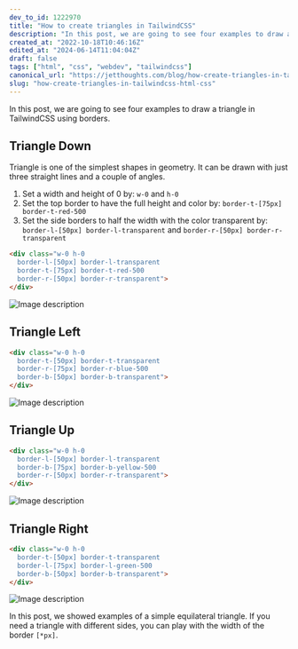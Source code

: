 ```yaml
---
dev_to_id: 1222970
title: "How to create triangles in TailwindCSS"
description: "In this post, we are going to see four examples to draw a triangle in TailwindCSS using borders.    ..."
created_at: "2022-10-18T10:46:16Z"
edited_at: "2024-06-14T11:04:04Z"
draft: false
tags: ["html", "css", "webdev", "tailwindcss"]
canonical_url: "https://jetthoughts.com/blog/how-create-triangles-in-tailwindcss-html-css/"
slug: "how-create-triangles-in-tailwindcss-html-css"
---
```

In this post, we are going to see four examples to draw a triangle in TailwindCSS using borders.

## Triangle Down

Triangle is one of the simplest shapes in geometry. It can be drawn with just three straight lines and a couple of angles.

1. Set a width and height of 0 by: `w-0` and `h-0`
2. Set the top border to have the full height and color by: `border-t-[75px] border-t-red-500`
3. Set the side borders to half the width with the color transparent by: `border-l-[50px] border-l-transparent` and `border-r-[50px] border-r-transparent`
```html
<div class="w-0 h-0 
  border-l-[50px] border-l-transparent
  border-t-[75px] border-t-red-500
  border-r-[50px] border-r-transparent">
</div>
```
![Image description](https://dev-to-uploads.s3.amazonaws.com/uploads/articles/lty9myydv862xrzdplm8.png)

## Triangle Left
```html
<div class="w-0 h-0 
  border-t-[50px] border-t-transparent
  border-r-[75px] border-r-blue-500
  border-b-[50px] border-b-transparent">
</div>
```
![Image description](https://dev-to-uploads.s3.amazonaws.com/uploads/articles/5wkf825qmrkth0swawxe.png)

## Triangle Up
```html
<div class="w-0 h-0 
  border-l-[50px] border-l-transparent
  border-b-[75px] border-b-yellow-500
  border-r-[50px] border-r-transparent">
</div>
```
![Image description](https://dev-to-uploads.s3.amazonaws.com/uploads/articles/hvchko8w2mi3nnvx9l4r.png)

## Triangle Right
```html
<div class="w-0 h-0 
  border-t-[50px] border-t-transparent
  border-l-[75px] border-l-green-500
  border-b-[50px] border-b-transparent">
</div>
```
![Image description](https://dev-to-uploads.s3.amazonaws.com/uploads/articles/9x7x2twgrj9a2hsqjh9k.png)

In this post, we showed examples of a simple equilateral triangle. If you need a triangle with different sides, you can play with the width of the border `[*px]`.







